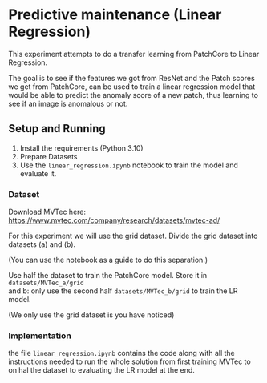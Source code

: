 # Predictive maintenance (Linear Regression)

This experiment attempts to do a transfer learning from PatchCore to Linear Regression.

The goal is to see if the features we got from ResNet and the Patch scores we get from PatchCore,
can be used to train a linear regression model that would be able to predict the anomaly score of
a new patch, thus learning to see if an image is anomalous or not.

## Setup and Running
1. Install the requirements (Python 3.10)
2. Prepare Datasets
2. Use the `linear_regression.ipynb` notebook to train the model and evaluate it.


### Dataset
Download MVTec here: https://www.mvtec.com/company/research/datasets/mvtec-ad/

For this experiment we will use the grid dataset.
Divide the grid dataset into datasets (a) and (b).

(You can use the notebook as a guide to do this separation.)

Use half the dataset to train the PatchCore model.
Store it in `datasets/MVTec_a/grid`  
and b: only use the second half `datasets/MVTec_b/grid` to train the LR model.

(We only use the grid dataset is you have noticed)

### Implementation
the file `linear_regression.ipynb` contains the code along with all the instructions needed to run 
the whole solution from first training MVTec to on hal the dataset to evaluating the LR model at the end.
